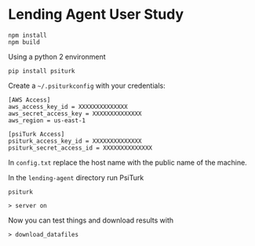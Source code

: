 # Lending Agent User Study

```shell
npm install
npm build
```

Using a python 2 environment

```
pip install psiturk
```

Create a `~/.psiturkconfig` with your credentials:

```
[AWS Access]
aws_access_key_id = XXXXXXXXXXXXXX
aws_secret_access_key = XXXXXXXXXXXXXX
aws_region = us-east-1

[psiTurk Access]
psiturk_access_key_id = XXXXXXXXXXXXXX
psiturk_secret_access_id = XXXXXXXXXXXXXX
```

In `config.txt` replace the host name with the public name of the machine.

In the `lending-agent` directory run PsiTurk

```
psiturk

> server on
```

Now you can test things and download results with
```
> download_datafiles
```
